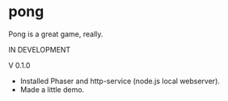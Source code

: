 # pong

Pong is a great game, really.

IN DEVELOPMENT

V 0.1.0

- Installed Phaser and http-service (node.js local webserver).
- Made a little demo.
